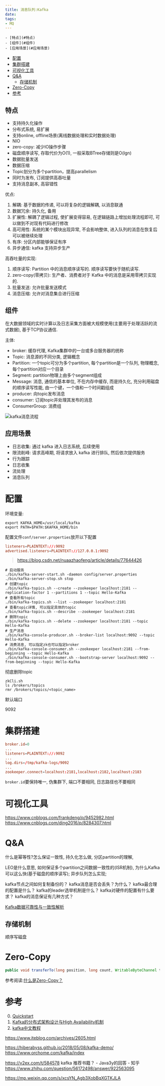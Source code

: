 ```yaml
---
title: 消息队列:Kafka
date:
tags:
- MQ
---
```

<!-- TOC -->

    - [特点](#特点)
    - [组件](#组件)
    - [应用场景](#应用场景)
- [配置](#配置)
- [集群搭建](#集群搭建)
- [可视化工具](#可视化工具)
- [Q&A](#qa)
    - [存储机制](#存储机制)
- [Zero-Copy](#zero-copy)
- [参考](#参考)

<!-- /TOC -->

## 特点

* 支持持久化操作
* 分布式系统, 易扩展
* 支持online, offline场景(离线数据处理和实时数据处理)
* NIO
* zero-copy: 减少IO操作步骤
* 磁盘顺序读写, 存取代价为O(1), 一般采取BTree存储则是O(lgn)
* 数据批量发送
* 数据压缩
* Topic划分为多个partition，提高parallelism
* 同时为发布, 订阅提供高吞吐量
* 支持消息副本, 高容错性

优点:

1. 解耦: 基于数据的传递, 可以将复杂的逻辑解耦, 以消息联通
2. 数据冗余: 持久化, 备用
3. 扩展性: 解耦了逻辑过程, 使扩展变得容易, 在逻辑链路上增加处理流程即可, 可以做到不对现有代码进行修改
4. 高可用性: 系统的某个模块出现异常, 不会影响整体, 进入队列的消息在恢复后可以被继续处理
5. 有序: 分区内部能够保证有序
6. 异步通信: kafka 支持异步生产

高吞吐量的实现:

1. 顺序读写: Partition 中的消息顺序读写的. 顺序读写要快于随机读写.
2. zero-copy(零拷贝): 生产者、消费者对于 Kafka 中的消息是采用零拷贝实现的.
3. 批量发送: 允许批量发送模式
4. 消息压缩: 允许对消息集合进行压缩

## 组件

在大数据领域的实时计算以及日志采集方面被大规模使用(主要用于处理活跃的流式数据), 基于TCP协议通信.

主体:

* broker: 缓存代理, Kafka集群中的一台或多台服务器的统称
* Topic: 消息源的不同分类, 逻辑概念
* Partition: 一个topic可分为多个partition, 每个partition是一个队列, 物理概念, 每个partition对应一个目录
* Segment:  partition物理上由多个segment组成
* Message: 消息, 通信的基本单位, 不在内存中缓存, 而是持久化, 充分利用磁盘的顺序读写性能, 由一个键，一个值和一个时间戳组成
* producer: 向topic发布消息
* consumer: 订阅topic并处理其发布的消息
* ConsumerGroup: 消费组

![kafka消息流程](https://dev.tencent.com/u/LuVx21/p/img/git/raw/master/kafka_msg.png)

## 应用场景

* 日志收集: 通过 kafka 进入日志系统, 后续使用
* 限流削峰: 请求高峰期, 将请求放入 kafka 进行排队, 然后依次提供服务
* 行为跟踪
* 日志收集
* 流处理
* 消息队列

# 配置

环境变量:
```shell
export KAFKA_HOME=/usr/local/kafka
export PATH=$PATH:$KAFKA_HOME/bin
```

配置文件`conf/server.properties`放开以下配置
```conf
listeners=PLAINTEXT://:9092
advertised.listeners=PLAINTEXT://127.0.0.1:9092
```
> https://blog.csdn.net/nuaazhaofeng/article/details/77644426


```shell
# 启动服务
./bin/kafka-server-start.sh -daemon config/server.properties
./bin/kafka-server-stop.sh stop
# 创建topic
./bin/kafka-topics.sh --create --zookeeper localhost:2181 --replication-factor 1 --partitions 1 --topic Hello-Kafka
# 查看所有topic
./bin/kafka-topics.sh --list --zookeeper localhost:2181
# 查看topic详情, 可以指定具体的topic
./bin/kafka-topics.sh --describe --zookeeper localhost:2181
# 删除topic
./bin/kafka-topics.sh --delete --zookeeper localhost:2181 --topic Hello-Kafka
# 生产消息
./bin/kafka-console-producer.sh --broker-list localhost:9092 --topic Hello-Kafka
# 消费消息, 可以指定zk也可以指定broker
./bin/kafka-console-consumer.sh --zookeeper localhost:2181 --from-beginning --topic Hello-Kafka
./bin/kafka-console-consumer.sh --bootstrap-server localhost:9092 --from-beginning --topic Hello-Kafka
```

彻底删除topic
```shell
zkCli.sh
ls /brokers/topics
rmr /brokers/topics/<topic_name>
```

默认端口

9092

# 集群搭建


```conf
broker.id=0
...
listeners=PLAINTEXT://:9092
...
log.dirs=/tmp/kafka-logs/9092
...
zookeeper.connect=localhost:2181,localhost:2182,localhost:2183
```

`broker.id`要保持唯一, 伪集群下, 端口不要相同, 日志路径也不要相同

# 可视化工具

https://www.cnblogs.com/frankdeng/p/9452982.html
https://www.cnblogs.com/ding2016/p/8284307.html




# Q&A

什么是幂等性?怎么保证一致性, 持久化怎么做, 分区partition的理解,

LEO是什么意思, 如何保证多个partition之间数据一致性的(ISR机制),
为什么Kafka可以这么快(基于磁盘的顺序读写);
异步队列怎么实现;

kafka节点之间如何复制备份的？
kafka消息是否会丢失？为什么？
kafka最合理的配置是什么？
kafka的leader选举机制是什么？
kafka对硬件的配置有什么要求？
kafka的消息保证有几种方式？

[Kafka数据可靠性与一致性解析](https://blog.csdn.net/lizhitao/article/details/52296102)

## 存储机制


顺序写磁盘

# Zero-Copy

```java
public void transferTo(long position, long count, WritableByteChannel target);
```

参考阅读:[什么是Zero-Copy？](https://blog.csdn.net/u013256816/article/details/52589524)


# 参考

0. [Quickstart](https://kafka.apache.org/quickstart)
1. [Kafka的分布式架构设计与High Availability机制](http://josh-persistence.iteye.com/blog/2234636)
2. [kafka中文教程](http://orchome.com/kafka/index#/collapse-1005)



https://www.iteblog.com/archives/2605.html


https://hiberabyss.github.io/2018/05/08/kafka-demo/
https://www.orchome.com/kafka/index


https://v2ex.com/t/584578
kafka 推荐书籍？ - Java3y的回答 - 知乎
https://www.zhihu.com/question/56172498/answer/922563095


https://mp.weixin.qq.com/s/xcsYN_Agb3XobBqXGTKJLA

<!-- http://www.kafka.cc/ -->